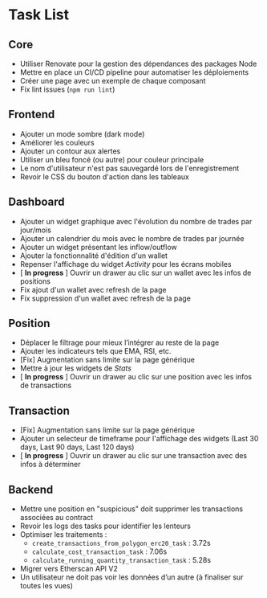 # Task List

## Core
- Utiliser Renovate pour la gestion des dépendances des packages Node
- Mettre en place un CI/CD pipeline pour automatiser les déploiements
- Créer une page avec un exemple de chaque composant
- Fix lint issues (`npm run lint`)

## Frontend
- Ajouter un mode sombre (dark mode)
- Améliorer les couleurs
- Ajouter un contour aux alertes
- Utiliser un bleu foncé (ou autre) pour couleur principale
- Le nom d'utilisateur n'est pas sauvegardé lors de l'enregistrement
- Revoir le CSS du bouton d'action dans les tableaux

## Dashboard
- Ajouter un widget graphique avec l'évolution du nombre de trades par jour/mois
- Ajouter un calendrier du mois avec le nombre de trades par journée
- Ajouter un widget présentant les inflow/outflow
- Ajouter la fonctionnalité d'édition d'un wallet
- Repenser l'affichage du widget *Activity* pour les écrans mobiles
- [ **In progress** ] Ouvrir un drawer au clic sur un wallet avec les infos de positions
- Fix ajout d'un wallet avec refresh de la page
- Fix suppression d'un wallet avec refresh de la page

## Position
- Déplacer le filtrage pour mieux l’intégrer au reste de la page
- Ajouter les indicateurs tels que EMA, RSI, etc.
- [Fix] Augmentation sans limite sur la page générique
- Mettre à jour les widgets de *Stats*
- [ **In progress** ] Ouvrir un drawer au clic sur une position avec les infos de transactions

## Transaction
- [Fix] Augmentation sans limite sur la page générique
- Ajouter un selecteur de timeframe pour l'affichage des widgets (Last 30 days, Last 90 days, Last 120 days)
- [ **In progress** ] Ouvrir un drawer au clic sur une transaction avec des infos à déterminer

## Backend
- Mettre une position en "suspicious" doit supprimer les transactions associées au contract
- Revoir les logs des tasks pour identifier les lenteurs
- Optimiser les traitements :
  - `create_transactions_from_polygon_erc20_task` : 3.72s
  - `calculate_cost_transaction_task` : 7.06s
  - `calculate_running_quantity_transaction_task` : 5.28s
- Migrer vers Etherscan API V2
- Un utilisateur ne doit pas voir les données d’un autre (à finaliser sur toutes les vues)
